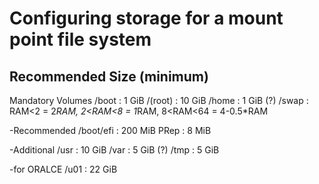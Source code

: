 # Configuring storage for a mount point file system

## Recommended Size (minimum)

Mandatory Volumes
  /boot    : 1 GiB
  /(root)  : 10 GiB
  /home    : 1 GiB (?)
  /swap    : RAM<2 = 2*RAM, 2<RAM<8 = 1*RAM, 8<RAM<64 = 4-0.5*RAM
  
-Recommended
  /boot/efi   : 200 MiB
  PRep        : 8 MiB

-Additional
  /usr    : 10 GiB
  /var    : 5 GiB (?)
  /tmp    : 5 GiB

-for ORALCE
  /u01    : 22 GiB
